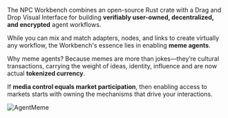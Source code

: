 The NPC Workbench combines an open-source Rust crate with a Drag and Drop Visual Interface for building **verifiably user-owned, decentralized, and encrypted** agent workflows.

While you can mix and match adapters, nodes, and links to create virtually any workflow, the Workbench's essence lies in enabling **meme agents**.

Why meme agents? Because memes are more than jokes—they’re cultural transactions, carrying the weight of ideas, identity, influence and are now actual **tokenized currency**. 

If **media control equals market participation**, then enabling access to markets starts with owning the mechanisms that drive your interactions. 

![AgentMeme](https://digitalax.infura-ipfs.io/ipfs/QmYWz4PVyoxrTyhjKGLJWTUYeJeR7snwEN57Bit7AQGHHk)

